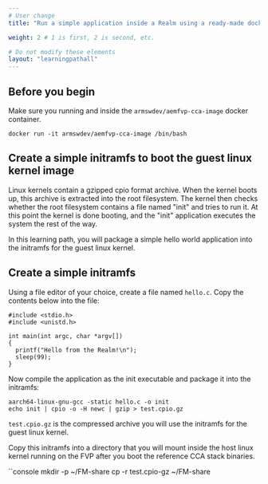 ```yaml
---
# User change
title: "Run a simple application inside a Realm using a ready-made docker container"

weight: 2 # 1 is first, 2 is second, etc.

# Do not modify these elements
layout: "learningpathall"
---
```



## Before you begin

Make sure you running and inside the `armswdev/aemfvp-cca-image` docker container.

```console
docker run -it armswdev/aemfvp-cca-image /bin/bash
```

## Create a simple initramfs to boot the guest linux kernel image

Linux kernels contain a gzipped cpio format archive. When the kernel boots up, this archive is extracted into the root filesystem. The kernel then checks whether the root filesystem contains a file named "init" and tries to run it. At this point the kernel is done booting, and the "init" application executes the system the rest of the way. 

In this learning path, you will package a simple hello world application into the initramfs for the guest linux kernel. 

## Create a simple initramfs

Using a file editor of your choice, create a file named `hello.c`. Copy the contents below into the file:

```console
#include <stdio.h>
#include <unistd.h>

int main(int argc, char *argv[])
{
  printf("Hello from the Realm!\n");
  sleep(99);
}
```
Now compile the application as the init executable and package it into the initramfs:

```console
aarch64-linux-gnu-gcc -static hello.c -o init
echo init | cpio -o -H newc | gzip > test.cpio.gz
```
`test.cpio.gz` is the compressed archive you will use the initramfs for the guest linux kernel.


Copy this initramfs into a directory that you will mount inside the host linux kernel running on the FVP after you boot the reference CCA stack binaries.

``console
mkdir -p ~/FM-share
cp -r test.cpio-gz ~/FM-share
```
